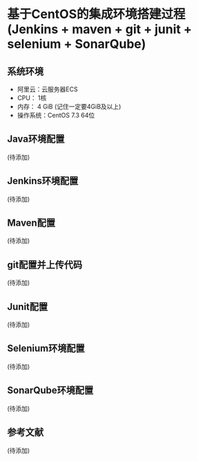 <!--
 * @Author: your name
 * @Date: 2019-12-04 11:42:09
 * @LastEditTime: 2019-12-04 21:39:59
 * @LastEditors: Please set LastEditors
 * @Description: In User Settings Edit
 * @FilePath: /Intergrated Environment Based on Jekins/README.md
 -->
# 基于CentOS的集成环境搭建过程(Jenkins + maven + git + junit + selenium + SonarQube)

## 系统环境

+ 阿里云：云服务器ECS
+ CPU： 1核
+ 内存： 4 GiB (记住一定要4GiB及以上)
+ 操作系统：CentOS 7.3 64位

## Java环境配置
(待添加)

## Jenkins环境配置
(待添加)

## Maven配置
(待添加)

## git配置并上传代码
(待添加)

## Junit配置
(待添加)

## Selenium环境配置
(待添加)

## SonarQube环境配置
(待添加)

## 参考文献
(待添加)